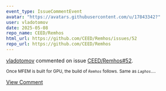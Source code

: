 ```yaml
---
event_type: IssueCommentEvent
avatar: "https://avatars.githubusercontent.com/u/17843342?"
user: vladotomov
date: 2025-05-08
repo_name: CEED/Remhos
html_url: https://github.com/CEED/Remhos/issues/52
repo_url: https://github.com/CEED/Remhos
---
```


<a href='https://github.com/vladotomov' target='_blank'>vladotomov</a> commented on issue <a href='https://github.com/CEED/Remhos/issues/52' target='_blank'>CEED/Remhos#52</a>.

<small>Once MFEM is built for GPU, the build of _`Remhos`_ follows. Same as _`Laghos`_....</small>

<a href='https://github.com/CEED/Remhos/issues/52' target='_blank'>View Comment</a>